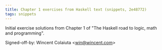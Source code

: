 ```yaml
---
title: Chapter 1 exercises from Haskell text (snippets, 2e48772)
tags: snippets
---
```


Initial exercise solutions from Chapter 1 of "The Haskell road to logic, math and programming".

Signed-off-by: Wincent Colaiuta &lt;win@wincent.com&gt;
